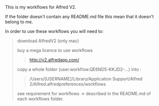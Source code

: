 This is my workflows for Alfred V2.

If the folder doesn't contain any README.md file this mean that it doesn't belong to me.

In order to use these workflows you will need to: 
> download AlfredV2 (only mac)
>
> buy a mega licence to use workflows 
> > http://v2.alfredapp.com/
>
> copy a whole folder (user.workflow.QE6ND5-KKJD2-...) into :
> > /Users/[USERNAME]/Library/Application Support/Alfred 2/Alfred.alfredpreferences/workflows
>
> see requirement for workflows -> described in the README.md of each workflows folder.